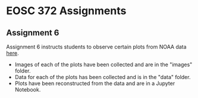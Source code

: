 # EOSC 372 Assignments
## Assignment 6
Assignment 6 instructs students to observe certain plots from NOAA data [here](https://data.pmel.noaa.gov/nvods/las/UI.vm).
- Images of each of the plots have been collected and are in the "images" folder.
- Data for each of the plots has been collected and is in the "data" folder.
- Plots have been reconstructed from the data and are in a Jupyter Notebook.
